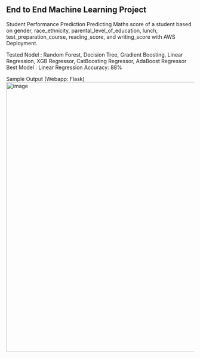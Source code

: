 ## End to End Machine Learning Project

Student Performance Prediction
Predicting Maths score of a student based on gender, race_ethnicity, parental_level_of_education, lunch, test_preparation_course, reading_score, and writing_score with AWS Deployment.

Tested Nodel : Random Forest, Decision Tree, Gradient Boosting, Linear Regression, XGB Regressor, CatBoosting Regressor, AdaBoost Regressor 
Best Model : Linear Regression
Accuracy: 88%

Sample Output (Webapp: Flask)
<img width="1186" height="724" alt="image" src="https://github.com/user-attachments/assets/95f4507b-9518-4b83-8ebe-9a277c81e8a6" />
